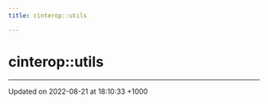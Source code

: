 ```yaml
---
title: cinterop::utils

---
```


# cinterop::utils








-------------------------------

Updated on 2022-08-21 at 18:10:33 +1000